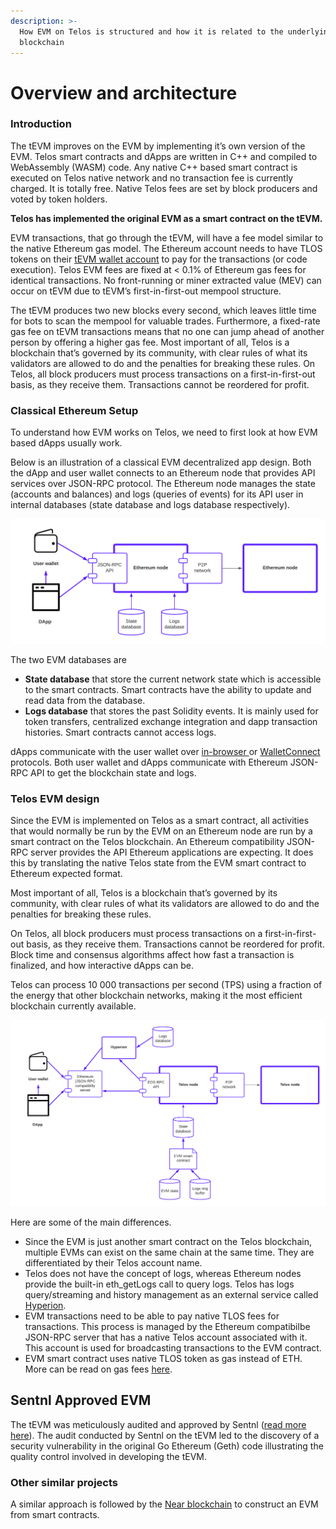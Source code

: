```yaml
---
description: >-
  How EVM on Telos is structured and how it is related to the underlying Telos
  blockchain
---
```


# Overview and architecture

### Introduction

The tEVM improves on the EVM by implementing it’s own version of the EVM. Telos smart contracts and dApps are written in C++ and compiled to WebAssembly (WASM) code. Any native C++ based smart contract is executed on Telos native network and no transaction fee is currently charged. It is totally free. Native Telos fees are set by block producers and voted by token holders.

**Telos has implemented the original EVM as a smart contract on the tEVM.**

EVM transactions, that go through the tEVM, will have a fee model similar to the native Ethereum gas model. The Ethereum account needs to have TLOS tokens on their [tEVM wallet account](../../users/getting-started-with-telos-accounts/#telos-evm) to pay for the transactions (or code execution). Telos EVM fees are fixed at < 0.1% of Ethereum gas fees for identical transactions. No front-running or miner extracted value (MEV) can occur on tEVM due to tEVM’s first-in-first-out mempool structure.&#x20;

The tEVM produces two new blocks every second, which leaves little time for bots to scan the mempool for valuable trades. Furthermore, a fixed-rate gas fee on tEVM transactions means that no one can jump ahead of another person by offering a higher gas fee. Most important of all, Telos is a blockchain that’s governed by its community, with clear rules of what its validators are allowed to do and the penalties for breaking these rules. On Telos, all block producers must process transactions on a first-in-first-out basis, as they receive them. Transactions cannot be reordered for profit.

### Classical Ethereum **S**etup

To understand how EVM works on Telos, we need to first look at how EVM based dApps usually work.

Below is an illustration of a classical EVM decentralized app design. Both the dApp and user wallet connects to an Ethereum node that provides API services over JSON-RPC protocol. The Ethereum node manages the state (accounts and balances) and logs (queries of events) for its API user in internal databases (state database and logs database respectively).

![Classical EVM dApp design](../../.gitbook/assets/Telos.png)

The two EVM databases are

* **State database** that store the current network state which is accessible to the smart contracts. Smart contracts have the ability to update and read data from the database.
* **Logs database** that stores the past Solidity events. It is mainly used for token transfers, centralized exchange integration and dapp transaction histories. Smart contracts cannot access logs.

dApps communicate with the user wallet over [in-browser ](https://docs.metamask.io/guide/ethereum-provider.html)or [WalletConnect](https://walletconnect.org) protocols. Both user wallet and dApps communicate with Ethereum JSON-RPC API to get the blockchain state and logs.

### Telos EVM design

Since the EVM is implemented on Telos as a smart contract, all activities that would normally be run by the EVM on an Ethereum node are run by a smart contract on the Telos blockchain. An Ethereum compatibility JSON-RPC server provides the API Ethereum applications are expecting. It does this by translating the native Telos state from the EVM smart contract to Ethereum expected format.

Most important of all, Telos is a blockchain that’s governed by its community, with clear rules of what its validators are allowed to do and the penalties for breaking these rules.&#x20;

On Telos, all block producers must process transactions on a first-in-first-out basis, as they receive them. Transactions cannot be reordered for profit. Block time and consensus algorithms affect how fast a transaction is finalized, and how interactive dApps can be.&#x20;

Telos can process 10 000 transactions per second (TPS) using a fraction of the energy that other blockchain networks, making it the most efficient blockchain currently available.

![Telos EVM dapp design](<../../.gitbook/assets/Telos - Telos EVM design.png>)

Here are some of the main differences.

* Since the EVM is just another smart contract on the Telos blockchain, multiple EVMs can exist on the same chain at the same time. They are differentiated by their Telos account name.&#x20;
* Telos does not have the concept of logs, whereas Ethereum nodes provide the built-in eth\_getLogs call to query logs. Telos has logs query/streaming and history management as an external service called [Hyperion](https://eosrio.io/hyperion/).
* EVM transactions need to be able to pay native TLOS fees for transactions. This process is managed by the Ethereum compatibilbe JSON-RPC server that has a native Telos account associated with it. This account is used for broadcasting transactions to the EVM contract. &#x20;
* EVM smart contract uses native TLOS token as gas instead of ETH. More can be read on gas fees [here](gas-fees.md).

## Sentnl Approved EVM

The tEVM was meticulously audited and approved by Sentnl ([read more here](https://www.telos.net/news/telos-evm-approved-audit-certificate-received)). The audit conducted by Sentnl on the tEVM led to the discovery of a security vulnerability in the original Go Ethereum (Geth) code illustrating the quality control involved in developing the tEVM.

### Other similar projects

A similar approach is followed by the [Near blockchain](https://github.com/aurora-is-near/aurora-engine) to construct an EVM from smart contracts.
